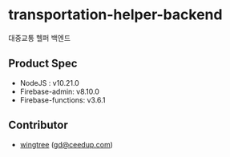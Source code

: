 # transportation-helper-backend
대중교통 헬퍼 백엔드

## Product Spec
* NodeJS : v10.21.0
* Firebase-admin: v8.10.0
* Firebase-functions: v3.6.1

## Contributor
* [wingtree](https://wingtree.github.io) (gd@ceedup.com)
